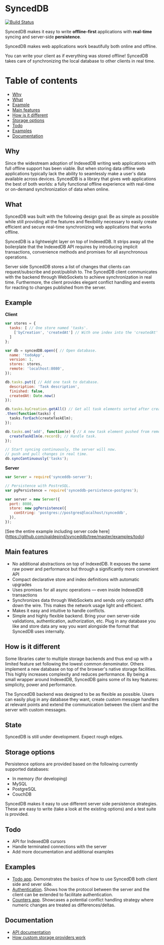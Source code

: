 SyncedDB
========

[![Build Status](https://travis-ci.org/paldepind/synceddb.svg?branch=master)](https://travis-ci.org/paldepind/synceddb)

SyncedDB makes it easy to write __offline-first__ applications with
__real-time__ syncing and server-side __persistence__.

SyncedDB makes web applications work beautifully both online and offline.

You can write your client as if everything was stored offline! SyncedDB takes
care of synchronizing the local database to other clients in real time.

# Table of contents

* [Why](#why)
* [What](#what)
* [Example](#example)
* [Main features](#main-features)
* [How is it different](#how-is-it-different)
* [Storage options](#storage-options)
* [Todo](#todo)
* [Examples](#examples)
* [Documentation](#documentation)


Why
---

Since the widestream adoption of IndexedDB writing web applications
with full offline support has been viable. But when storing data offline web
applications typically lack the ability to seamlessly make a user's data available
across devices. SyncedDB is a library that gives web applications the best of
both worlds: a fully functional offline experience with real-time or on-demand
synchronization of data when online.

What
----

SyncedDB was built with the following design goal: Be as simple as possible while
still providing all the features and flexibility necessary to easily create
efficient and secure real-time synchronizing web applications that works offline.

SyncedDB is a lightweight layer on top of IndexedDB. It strips away all the
boilerplate that the IndexedDB API requires by introducing implicit transactions,
convenience methods and promises for all asynchronous operations.

Server side SyncedDB stores a list of changes that clients can request/subscribe
and post/publish to. The SyncedDB client communicates with the backend through
WebSockets to achieve synchronization in real time. Furthermore, the client provides
elegant conflict handling and events for reacting to changes published from the
server.

Example
-------

__Client__

```javascript
var stores = {
  tasks: [ // One store named 'tasks'.
    ['byCreation', 'createdAt'] // With one index into the 'createdAt' property.
  ]
};

var db = syncedDB.open({ // Open database.
  name: 'todoApp',
  version: 1,
  stores: stores,
  remote: 'localhost:8080',
});

db.tasks.put({ // Add one task to database.
  description: 'Task description',
  finished: false,
  createdAt: Date.now()
});

db.tasks.byCreation.getAll() // Get all task elements sorted after creation.
.then(function(tasks) {
  tasks.forEach(createTaskElm);
});

db.tasks.on('add', function(e) { // A new task element pushed from remote.
  createTaskElm(e.record); // Handle task.
});

// Start syncing continuously, the server will now.
// push and pull changes in real time.
db.syncContinuously('tasks');
```

__Server__

```javascript
var Server = require('synceddb-server');

// Persistence with PostreSQL.
var pgPersistence = require('synceddb-persistence-postgres');

var server = new Server({
  port: 8080,
  store: new pgPersistence({
    conString: 'postgres://postgres@localhost/synceddb',
  }),
});
```

[See the entire example including server code here]
(https://github.com/paldepind/synceddb/tree/master/examples/todo)

Main features
--------
* No additional abstractions on top of IndexedDB. It exposes the same
  raw power and performance but through a significantly more convenient API
* Compact declarative store and index definitions with automatic upgrades
* Uses promises for all async operations — even inside IndexedDB transactions
* Synchronizes data through WebSockets and sends only compact diffs down the
  wire. This makes the network usage light and efficient.
* Makes it easy and intuitive to handle conflicts.
* Simple and highly flexible backend. Bring your own server-side validations,
  authentication, authorization, etc. Plug in any database you like and store data
  any way you want alongside the format that SyncedDB uses internally.

How is it different
-------------------
Some libraries cater to multiple storage backends and thus end up with a
limited feature set following the lowest common denominator. Others implement
a new database on top of the browser's native storage facilities. This highly
increases complexity and reduces performance. By being a small wrapper around
IndexedDB, SyncedDB gains some of its key features: simplicity, power and
performance.

The SyncedDB backend was designed to be as flexible as possible. Users can
easily plug in any database they want, create custom message handlers at
relevant points and extend the communication between the client and the server
with custom messages.

State
-----
SyncedDB is still under development. Expect rough edges.

Storage options
---------------

Persistence options are provided based on the following currently supported databases:

* In memory (for developing)
* MySQL
* PostgreSQL
* CouchDB

SyncedDB makes it easy to use different server side persistence strategies. These
are easy to write (take a look at the existing options) and a test suite is
provided.

Todo
----------------
* API for IndexedDB cursors
* Handle terminated connections with the server
* Add more documentation and additional examples

Examples
--------

* [Todo app](https://github.com/paldepind/synceddb/blob/master/examples/todo).
  Demonstrates the basics of how to use SyncedDB both client side and sever side.
* [Authentication](https://github.com/paldepind/synceddb/blob/master/examples/authentication).
  Shows how the protocol between the server and the client can be extended to
  facilitate authentication.
* [Counters app](https://github.com/paldepind/synceddb/blob/master/examples/counters).
  Showcases a potential conflict handling strategy where numeric changes are treated
  as differences/deltas.

Documentation
-----------------

* [API documentation](https://github.com/paldepind/synceddb/blob/master/API.md)
* [How custom storage providers work](https://github.com/paldepind/synceddb/blob/master/persistence)
